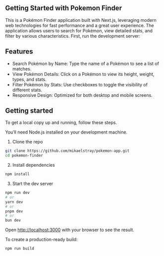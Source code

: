 
## Getting Started with Pokemon Finder
This is a Pokémon Finder application built with Next.js, leveraging modern web technologies for fast performance and a great user experience. The application allows users to search for Pokémon, view detailed stats, and filter by various characteristics.
    First, run the development server:

## Features
- Search Pokémon by Name: Type the name of a Pokémon to see a list of matches.
- View Pokémon Details: Click on a Pokémon to view its height, weight, types, and stats.
- Filter Pokémon by Stats: Use checkboxes to toggle the visibility of different stats.
- Responsive Design: Optimized for both desktop and mobile screens.

## Getting started
To get a local copy up and running, follow these steps.

You’ll need Node.js installed on your development machine.

1. Clone the repo
```bash
git clone https://github.com/mikaelstray/pokemon-app.git
cd pokemon-finder
```
2. Install dependencies
```bash
npm install
```
3. Start the dev server
```bash
npm run dev
# or
yarn dev
# or
pnpm dev
# or
bun dev
```
Open [http://localhost:3000](http://localhost:3000) with your browser to see the result.

To create a production-ready build:

```bash
npm run build
```